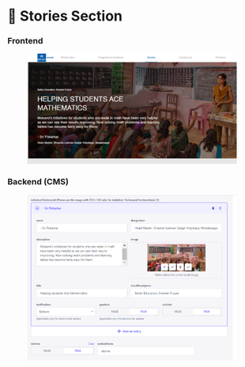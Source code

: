 # 📎 Stories Section

### **Frontend**

<figure><img src="../../.gitbook/assetsMukand/Stories-section.png" alt=""><figcaption></figcaption></figure>

### Backend (CMS)

<figure><img src="../../.gitbook/assetsMukand/Stories-section-cms.png" alt=""><figcaption></figcaption></figure>
